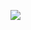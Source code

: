 [<img src="https://github.com/modrinth/art/blob/main/Branding/Badge/badge-dark.svg"/>](https://modrinth.com/project/fog-galaxies)
